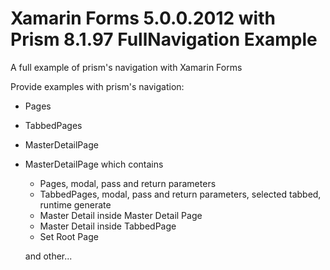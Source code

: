 # Xamarin Forms 5.0.0.2012 with Prism 8.1.97 FullNavigation Example
A full example of prism's navigation with Xamarin Forms

Provide examples with prism's navigation:

- Pages
- TabbedPages
- MasterDetailPage

- MasterDetailPage which contains
    - Pages, modal, pass and return parameters
    - TabbedPages, modal, pass and return parameters, selected tabbed, runtime generate
    - Master Detail inside Master Detail Page
    - Master Detail inside TabbedPage
    - Set Root Page
    
    and other...
